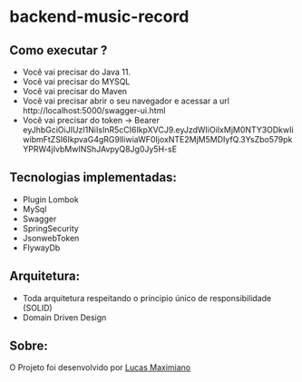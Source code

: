 # backend-music-record

## Como executar ?

- Você vai precisar do Java 11.
- Você vai precisar do MYSQL
- Você vai precisar do Maven
- Você vai precisar abrir o seu navegador e acessar a url http://localhost:5000/swagger-ui.html
- Você vai precisar do token -> Bearer eyJhbGciOiJIUzI1NiIsInR5cCI6IkpXVCJ9.eyJzdWIiOiIxMjM0NTY3ODkwIiwibmFtZSI6IkpvaG4gRG9lIiwiaWF0IjoxNTE2MjM5MDIyfQ.3YsZbo579pkYPRW4jIvbMwINShJAvpyQ8Jg0Jy5H-sE


## Tecnologias implementadas:

- Plugin Lombok
- MySql
- Swagger
- SpringSecurity
- JsonwebToken
- FlywayDb


## Arquitetura:

- Toda arquitetura respeitando o principio único de responsibilidade (SOLID)
- Domain Driven Design


## Sobre:
O Projeto foi desenvolvido por [Lucas Maximiano](https://www.linkedin.com/in/lucas-maximiano-74aa4380/)